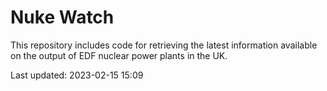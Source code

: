 # Nuke Watch

This repository includes code for retrieving the latest information available on the output of EDF nuclear power plants in the UK.

Last updated: 2023-02-15 15:09